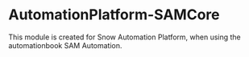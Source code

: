 # AutomationPlatform-SAMCore
This module is created for Snow Automation Platform, when using the automationbook SAM Automation.
